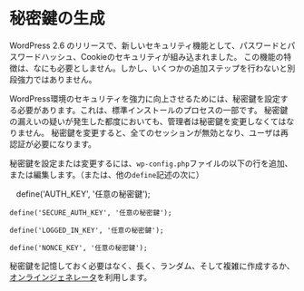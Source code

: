 # 秘密鍵の生成

WordPress 2.6 のリリースで、新しいセキュリティ機能として、パスワードとパスワードハッシュ、Cookieのセキュリティが組み込まれました。
この機能の特徴は、なにも必要としません。しかし、いくつかの追加ステップを行わないと別段強力ではありません。

WordPress環境のセキュリティを強力に向上させるためには、秘密鍵を設定する必要があります。これは、標準インストールのプロセスの一部です。
秘密鍵の漏えいの疑いが発生した都度においても、管理者は秘密鍵を変更しなくてはなりません。
秘密鍵を変更すると、全てのセッションが無効となり、ユーザは再認証が必要になります。

秘密鍵を設定または変更するには、`wp-config.php`ファイルの以下の行を追加、または編集します。（または、他の`define`記述の次に）

    define('AUTH_KEY', '任意の秘密鍵');

    define('SECURE_AUTH_KEY', '任意の秘密鍵');

    define('LOGGED_IN_KEY', '任意の秘密鍵');

    define('NONCE_KEY', '任意の秘密鍵');


秘密鍵を記憶しておく必要はなく、長く、ランダム、そして複雑に作成するか、[オンラインジェネレータ](https://api.wordpress.org/secret-key/1.1/salt/)を利用します。
